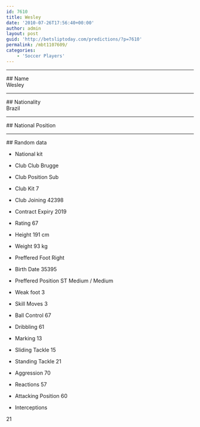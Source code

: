 ```yaml
---
id: 7610
title: Wesley
date: '2010-07-26T17:56:40+00:00'
author: admin
layout: post
guid: 'http://betsliptoday.com/predictions/?p=7610'
permalink: /mbt1107609/
categories:
    - 'Soccer Players'
---
```


- - - - - -

\## Name  
 Wesley

- - - - - -

\## Nationality  
 Brazil

- - - - - -

\## National Position

- - - - - -

\## Random data

- National kit
- Club
 Club Brugge

- Club Position
 Sub

- Club Kit
 7

- Club Joining
 42398

- Contract Expiry
 2019

- Rating
 67

- Height
 191 cm

- Weight
 93 kg

- Preffered Foot
 Right

- Birth Date
 35395

- Preffered Position
 ST Medium / Medium

- Weak foot
 3

- Skill Moves
 3

- Ball Control
 67

- Dribbling
 61

- Marking
 13

- Sliding Tackle
 15

- Standing Tackle
 21

- Aggression
 70

- Reactions
 57

- Attacking Position
 60

- Interceptions

 21